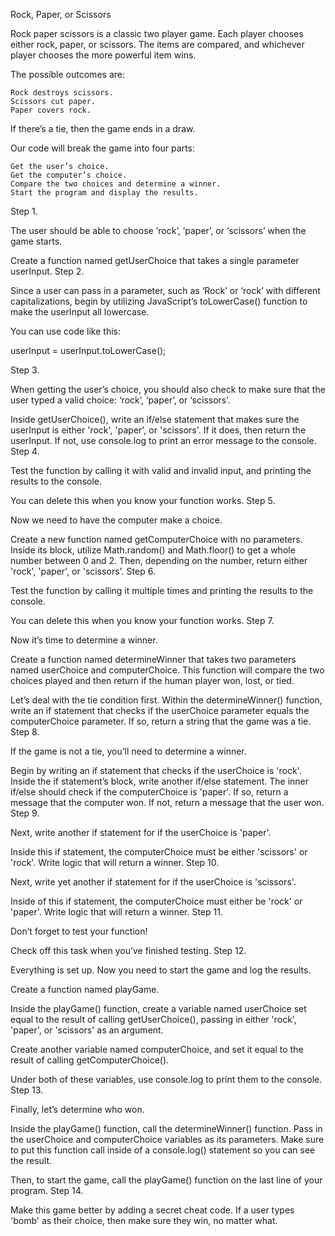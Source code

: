 Rock, Paper, or Scissors

Rock paper scissors is a classic two player game. Each player chooses either rock, paper, or scissors. The items are compared, and whichever player chooses the more powerful item wins.

The possible outcomes are:

    Rock destroys scissors.
    Scissors cut paper.
    Paper covers rock.

If there’s a tie, then the game ends in a draw.

Our code will break the game into four parts:

    Get the user’s choice.
    Get the computer’s choice.
    Compare the two choices and determine a winner.
    Start the program and display the results.

Step 1.

The user should be able to choose ‘rock’, ‘paper’, or ‘scissors’ when the game starts.

Create a function named getUserChoice that takes a single parameter userInput.
Step 2.

Since a user can pass in a parameter, such as ‘Rock’ or ‘rock’ with different capitalizations, begin by utilizing JavaScript’s toLowerCase() function to make the userInput all lowercase.

You can use code like this:

userInput = userInput.toLowerCase();

Step 3.

When getting the user’s choice, you should also check to make sure that the user typed a valid choice: ‘rock’, ‘paper’, or ‘scissors’.

Inside getUserChoice(), write an if/else statement that makes sure the userInput is either 'rock', 'paper', or 'scissors'. If it does, then return the userInput. If not, use console.log to print an error message to the console.
Step 4.

Test the function by calling it with valid and invalid input, and printing the results to the console.

You can delete this when you know your function works.
Step 5.

Now we need to have the computer make a choice.

Create a new function named getComputerChoice with no parameters. Inside its block, utilize Math.random() and Math.floor() to get a whole number between 0 and 2. Then, depending on the number, return either 'rock', 'paper', or 'scissors'.
Step 6.

Test the function by calling it multiple times and printing the results to the console.

You can delete this when you know your function works.
Step 7.

Now it’s time to determine a winner.

Create a function named determineWinner that takes two parameters named userChoice and computerChoice. This function will compare the two choices played and then return if the human player won, lost, or tied.

Let’s deal with the tie condition first. Within the determineWinner() function, write an if statement that checks if the userChoice parameter equals the computerChoice parameter. If so, return a string that the game was a tie.
Step 8.

If the game is not a tie, you’ll need to determine a winner.

Begin by writing an if statement that checks if the userChoice is 'rock'. Inside the if statement’s block, write another if/else statement. The inner if/else should check if the computerChoice is 'paper'. If so, return a message that the computer won. If not, return a message that the user won.
Step 9.

Next, write another if statement for if the userChoice is 'paper'.

Inside this if statement, the computerChoice must be either 'scissors' or 'rock'. Write logic that will return a winner.
Step 10.

Next, write yet another if statement for if the userChoice is 'scissors'.

Inside of this if statement, the computerChoice must either be 'rock' or 'paper'. Write logic that will return a winner.
Step 11.

Don’t forget to test your function!

Check off this task when you’ve finished testing.
Step 12.

Everything is set up. Now you need to start the game and log the results.

Create a function named playGame.

Inside the playGame() function, create a variable named userChoice set equal to the result of calling getUserChoice(), passing in either 'rock', 'paper', or 'scissors' as an argument.

Create another variable named computerChoice, and set it equal to the result of calling getComputerChoice().

Under both of these variables, use console.log to print them to the console.
Step 13.

Finally, let’s determine who won.

Inside the playGame() function, call the determineWinner() function. Pass in the userChoice and computerChoice variables as its parameters. Make sure to put this function call inside of a console.log() statement so you can see the result.

Then, to start the game, call the playGame() function on the last line of your program.
Step 14.

Make this game better by adding a secret cheat code. If a user types 'bomb' as their choice, then make sure they win, no matter what.
